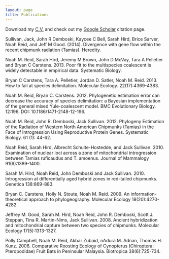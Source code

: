 ```yaml
---
layout: page
title: Publications
---
```


Download my [C.V.](/assets/NoahReid_CV_Full_Feb2015_final.pdf) and check out my [Google Scholar](http://scholar.google.com/citations?user=IbPpB9sAAAAJ&hl=en) citation page. 

Sullivan, Jack, John R Demboski, Kaycee C Bell, Sarah Hird, Brice Sarver, Noah Reid, and Jeff M Good. (2014). Divergence with gene flow within the recent chipmunk radiation (Tamias). Heredity.

Noah M. Reid, Sarah Hird, Jeremy M Brown, John D McVay, Tara A Pelletier and Bryan C Carstens. 2013. Poor fit to the multispecies coalescent is widely detectable in empirical data. Systematic Biology.  

Bryan C Carstens, Tara A. Pelletier, Jordan D. Satler, Noah M. Reid. 2013. How to fail at species delimitation. Molecular Ecology. 22(17):4369-4383. 

Noah M. Reid, Bryan C. Carstens. 2012. Phylogenetic estimation error can decrease the accuracy of species delimitation: a Bayesian implementation of the general mixed Yule-coalescent model. BMC Evolutionary Biology. 12:196. DOI: 10.1186/1471-2148-12-196.

Noah M. Reid, John R. Demboski, Jack Sullivan.  2012.  Phylogeny Estimation of the Radiation of Western North American Chipmunks (Tamias) in the Face of Introgression Using Reproductive Protein Genes.  Systematic Biology. 61 (1): 44-62.  

Noah Reid, Sarah Hird, Albrecht Schulte-Hostedde, and Jack Sullivan.  2010.  Examination of nuclear loci across a zone of mitochondrial introgression between Tamias ruficaudus and T. amoenus.  Journal of Mammalogy 91(6):1389-1400.  

Sarah M. Hird, Noah Reid, John Demboski and Jack Sullivan.  2010.  Introgression at differentially aged hybrid zones in red-tailed chipmunks.  Genetica 138:869-883.  

Bryan C. Carstens, Holly N. Stoute, Noah M. Reid.  2009.  An information-theoretical approach to phylogeography.  Molecular Ecology 18(20):4270-4282.  

Jeffrey M. Good, Sarah M. Hird, Noah Reid, John R. Demboski, Scott J. Steppan, Tina R. Martin-Nims, Jack Sullivan.  2008.  Ancient hybridization and mitochondrial capture between two species of chipmunks.  Molecular Ecology 17(5):1313-1327.  

Polly Campbell, Noah M. Reid, Akbar Zubaid, nAdura M. Adnan, Thomas H. Kunz.  2006.  Comparative Roosting Ecology of    Cynopterus (Chiroptera: Pteropodidae) Fruit Bats in Peninsular Malaysia.  Biotropica 38(6):725-734.  
